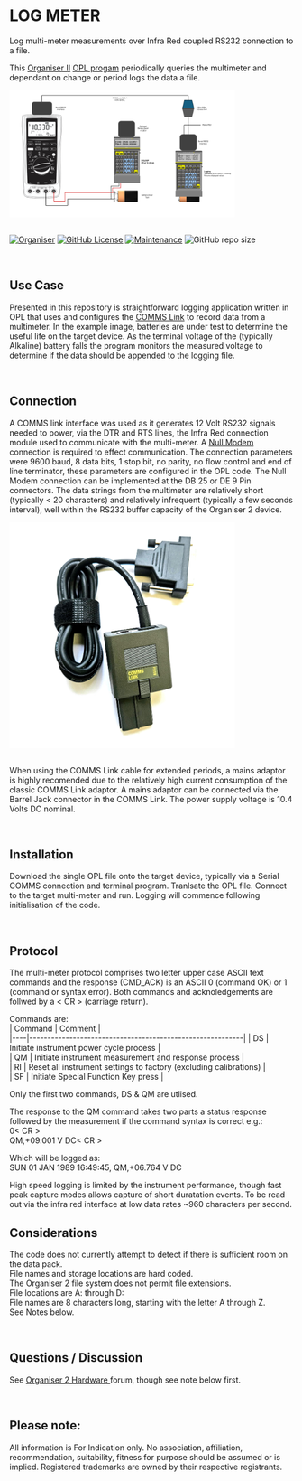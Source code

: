 # LOG METER
Log multi-meter measurements over Infra Red coupled RS232 connection to a file.

This <a href="https://en.wikipedia.org/wiki/Psion_Organiser"> Organiser II</a> <a href="https://en.wikipedia.org/wiki/Open_Programming_Language">OPL progam</a> periodically queries the multimeter and dependant on change or period logs the data a file.

<div align="center">
  <div style="display: flex; align-items: flex-start;">
  <img src="https://github.com/nofitnessforpurpose/LOGMETER/blob/main/images/2025-06-03-METLOGGER-02.jpg?raw=true" width="400px" alt="NotFitForPurpose Image copyright (c) 01 June 2025 nofitnessforpurpose All Rights Reserved">
  </div>
</div>
<BR>

[![Organiser](https://img.shields.io/badge/gadget-Organiser_II-blueviolet.svg?%3D&style=flat-square)](https://en.wikipedia.org/wiki/Psion_Organiser)
[![GitHub License](https://img.shields.io/github/license/nofitnessforpurpose/LOGMETER?style=flat-square)](https://github.com/nofitnessforpurpose/LOGMETER/blob/main/LICENSE)
[![Maintenance](https://img.shields.io/badge/maintained%3F-yes-green.svg?style=flat-square)](https://github.com/nofitnessforpurpose/TopSlotCase/graphs/commit-activity)
![GitHub repo size](https://img.shields.io/github/repo-size/nofitnessforpurpose/LOGMETER?style=flat-square)

<br>  

## Use Case
Presented in this repository is straightforward logging application written in OPL that uses and configures the <a href="https://www.jaapsch.net/psion/mancomms2.htm">COMMS Link</a> to record data from a multimeter. In the example image, batteries are under test to determine the useful life on the target device. As the terminal voltage of the (typically Alkaline) battery falls the program monitors the measured voltage to determine if the data should be appended to the logging file.

<BR>

## Connection
A COMMS link interface was used as it generates 12 Volt RS232 signals needed to power, via the DTR and RTS lines, the Infra Red connection module used to communicate with the multi-meter. A <a href="https://en.wikipedia.org/wiki/Null_modem">Null Modem</a> connection is required to effect communication. The connection parameters were 9600 baud, 8 data bits, 1 stop bit, no parity, no flow control and <CR> end of line terminator, these parameters are configured in the OPL code. The Null Modem connection can be implemented at the DB 25 or DE 9 Pin connectors. The data strings from the multimeter are relatively short (typically < 20 characters) and relatively infrequent (typically a few seconds interval), well within the RS232 buffer capacity of the Organiser 2 device.

<div align="center">
  <div style="display: flex; align-items: flex-start;">
  <img src="https://github.com/nofitnessforpurpose/LOGMETER/blob/main/images/20250605_COMMS_LINK.jpg?raw=true" width="400px" alt="NotFitForPurpose Image copyright (c) 01 June 2025 nofitnessforpurpose All Rights Reserved">
  </div>
</div>
<BR>

When using the COMMS Link cable for extended periods, a mains adaptor is highly recomended due to the relatively high current consumption of the classic COMMS Link adaptor. A mains adaptor can be connected via the Barrel Jack connector in the COMMS Link. The power supply voltage is 10.4 Volts DC nominal.

<BR>

## Installation
Download the single OPL file onto the target device, typically via a Serial COMMS connection and terminal program. Tranlsate the OPL file. Connect to the target multi-meter and run. Logging will commence following initialisation of the code.

<BR>

## Protocol
The multi-meter protocol comprises two letter upper case ASCII text commands and the response (CMD_ACK) is an ASCII 0 (command OK) or 1 (command or syntax error). Both commands and acknoledgements are follwed by a < CR > (carriage return).  

Commands are:  
| Command | Comment |  
|----|-----------------------------------------------------------|
| DS | Initiate instrument power cycle process |   
| QM | Initiate instrument measurement and response process |  
| RI | Reset all instrument settings to factory (excluding calibrations) |  
| SF | Initiate Special Function Key press |  

Only the first two commands, DS & QM are utlised.

The response to the QM command takes two parts a status response followed by the measurement if the command syntax is correct e.g.:  
0< CR >  
QM,+09.001 V DC< CR >  

Which will be logged as:  
SUN 01 JAN 1989 16:49:45, QM,+06.764 V DC  

High speed logging is limited by the instrument performance, though fast peak capture modes allows capture of short duratation events. To be read out via the infra red interface at low data rates ~960 characters per second.
<BR>

## Considerations
The code does not currently attempt to detect if there is sufficient room on the data pack.  
File names and storage locations are hard coded.  
The Organiser 2 file system does not permit file extensions.  
File locations are A: through D:  
File names are 8 characters long, starting with the letter A through Z.  
See Notes below.  

<BR>

## Questions / Discussion
See <a target="_blank" rel="noopener noreferrer" href="https://www.organiser2.com/"> Organiser 2 Hardware </a> forum, though see note below first.


<BR>

## Please note:  
All information is For Indication only.
No association, affiliation, recommendation, suitability, fitness for purpose should be assumed or is implied.
Registered trademarks are owned by their respective registrants.
